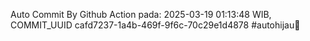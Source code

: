 Auto Commit By Github Action pada: 2025-03-19 01:13:48 WIB, COMMIT_UUID cafd7237-1a4b-469f-9f6c-70c29e1d4878 #autohijau🗿
